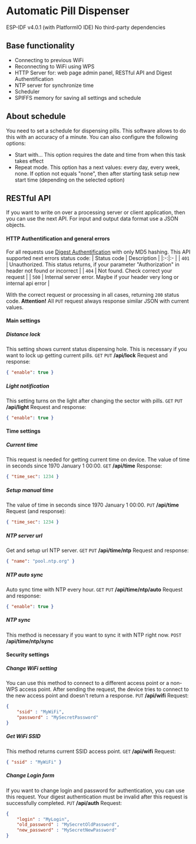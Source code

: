 # Automatic Pill Dispenser
ESP-IDF v4.0.1 (with PlatformIO IDE)
No third-party dependencies
## Base functionality
- Connecting to previous WiFi
- Reconnecting to WiFi using WPS
- HTTP Server for: web page admin panel, RESTful API and Digest Authentification
- NTP server for synchronize time
- Scheduler
- SPIFFS memory for saving all settings and schedule
## About schedule
You need to set a schedule for dispensing pills. This software allows to do this with an accuracy of a minute. You can also configure the following options:
- Start with… This option requires the date and time from when this task takes effect
- Repeat mode. This option has a next values: every day, every week, none. If option not equals "none", then after starting task setup new start time (depending on the selected option)
## RESTful API
If you want to write on over a processing server or client application, then you can use the next API. For input and output data format use a JSON objects.
#### HTTP Authentification and general errors
For all requests use [Digest Authentification](https://wikipedia.org/wiki/Digest_access_authentication) with only MD5 hashing. This API supported next errors status code:
| Status code | Description |
|:-:|:- |
| `401` | Unauthorized. This status returns, if your parameter "Authorization" in header not found or incorrect |
| `404` | Not found. Check correct your request |
| `500` | Internal server error. Maybe if your header very long or internal api error |

With the correct request or processing in all cases, returning `200` status code.
**Attention!** All `PUT` request always response similar JSON with current values.
#### Main settings
##### Distance lock
This setting shows current status dispensing hole. This is necessary if you want to lock up getting current pills.
`GET` `PUT` **/api/lock**
Request and response:
```json
{ "enable": true }
```
##### Light notification
This setting turns on the light after changing the sector with pills.
`GET` `PUT` **/api/light**
Request and response:
```json
{ "enable": true }
```
#### Time settings
##### Current time
This request is needed for getting current time on device. The value of time in seconds since 1970 January 1 00:00.
`GET` **/api/time**
Response:
```json
{ "time_sec": 1234 }
```
##### Setup manual time
The value of time in seconds since 1970 January 1 00:00.
`PUT` **/api/time**
Request (and response):
```json
{ "time_sec": 1234 }
```
##### NTP server url
Get and setup url NTP server.
`GET` `PUT` **/api/time/ntp**
Request and response:
```json
{ "name": "pool.ntp.org" }
```
##### NTP auto sync
Auto sync time with NTP every hour.
`GET` `PUT` **/api/time/ntp/auto**
Request and response:
```json
{ "enable": true }
```
##### NTP sync
This method is necessary if you want to sync it with NTP right now.
`POST` **/api/time/ntp/sync**
#### Security settings
##### Change WiFi setting
You can use this method to connect to a different access point or a non-WPS access point. After sending the request, the device tries to connect to the new access point and doesn't return a response.
`PUT` **/api/wifi**
Request:
```json
{
    "ssid" : "MyWiFi",
    "password" : "MySecretPassword"
}
```
##### Get WiFi SSID
This method returns current SSID access point.
`GET` **/api/wifi**
Request:
```json
{ "ssid" : "MyWiFi" }
```
##### Change Login form
If you want to change login and password for authentication, you can use this request. Your digest authentication must be invalid after this request is successfully completed.
`PUT` **/api/auth**
Request:
```json
{
    "login" : "MyLogin",
    "old_password" : "MySecretOldPassword",
    "new_password" : "MySecretNewPassword"
}
```
